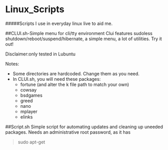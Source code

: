 # Linux_Scripts
#####Scripts I use in everyday linux live to aid me.

##CLUI.sh-Simple menu for cli/tty environment
Clui features sudoless shutdown/reboot/suspend/hibernate, a simple menu, a lot of utilities. Try it out!

Disclaimer:only tested in Lubuntu

Notes:
  * Some directories are hardcoded. Change them as you need.
  * In CLUI.sh, you will need these packages:
      * fortune (and alter the k file path to match your own)
      * cowsay
      * bsdgames
      * greed
      * nano
      * mplayer
      * elinks

##Script.sh
Simple script for automating updates and cleaning up uneeded packages. Needs an administrative root password, as it has
> sudo apt-get
